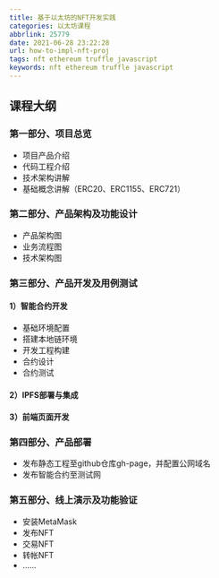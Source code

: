 ```yaml
---
title: 基于以太坊的NFT开发实践
categories: 以太坊课程
abbrlink: 25779
date: 2021-06-28 23:22:28
url: how-to-impl-nft-proj
tags: nft ethereum truffle javascript
keywords: nft ethereum truffle javascript
---
```


## 课程大纲

### 第一部分、项目总览

- 项目产品介绍
- 代码工程介绍
- 技术架构讲解
- 基础概念讲解（ERC20、ERC1155、ERC721）

### 第二部分、产品架构及功能设计

- 产品架构图
- 业务流程图
- 技术架构图

### 第三部分、产品开发及用例测试

#### 1）智能合约开发

- 基础环境配置
- 搭建本地链环境
- 开发工程构建
- 合约设计
- 合约测试

#### 2）IPFS部署与集成
#### 3）前端页面开发

### 第四部分、产品部署

- 发布静态工程至github仓库gh-page，并配置公网域名
- 发布智能合约至测试网

### 第五部分、线上演示及功能验证

- 安装MetaMask
- 发布NFT
- 交易NFT
- 转帐NFT
- ......


